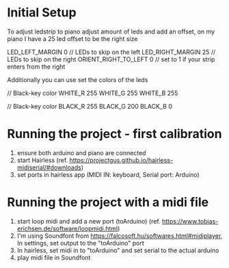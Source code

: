 # Initial Setup

To adjust ledstrip to piano adjust amount of leds and add an offset, on my piano I have a 25 led offset to be the right size

LED_LEFT_MARGIN    0      // LEDs to skip on the left
LED_RIGHT_MARGIN   25     // LEDs to skip on the right
ORIENT_RIGHT_TO_LEFT 0    // set to 1 if your strip enters from the right

Additionally you can use set the colors of the leds


// Black-key color 
WHITE_R 255
WHITE_G 255
WHITE_B 255

// Black-key color 
BLACK_R 255
BLACK_G 200
BLACK_B 0

# Running the project - first calibration

1) ensure both arduino and piano are connected
2) start Hairless (ref. https://projectgus.github.io/hairless-midiserial/#downloads)
3) set ports in hairless app (MIDI IN: keyboard, Serial port: Arduino)

# Running the project with a midi file

1) start loop midi and add a new port (toArduino) (ref. https://www.tobias-erichsen.de/software/loopmidi.html)
2) I'm using Soundfont from https://falcosoft.hu/softwares.html#midiplayer, 
   In settings, set output to the "toArduino" port
3) In hairless, set midi in to "toArduino" and set serial to the actual arduino
4) play midi file in Soundfont